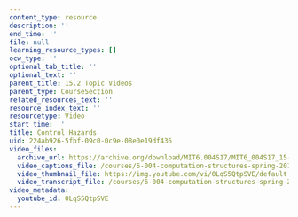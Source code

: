 ```yaml
---
content_type: resource
description: ''
end_time: ''
file: null
learning_resource_types: []
ocw_type: ''
optional_tab_title: ''
optional_text: ''
parent_title: 15.2 Topic Videos
parent_type: CourseSection
related_resources_text: ''
resource_index_text: ''
resourcetype: Video
start_time: ''
title: Control Hazards
uid: 224ab926-5fbf-09c0-0c9e-08e0e19df436
video_files:
  archive_url: https://archive.org/download/MIT6.004S17/MIT6_004S17_15-02-04_300k.mp4
  video_captions_file: /courses/6-004-computation-structures-spring-2017/de384a7a2fbb5aada6923838cad39c2b_0LqS5QtpSVE.vtt
  video_thumbnail_file: https://img.youtube.com/vi/0LqS5QtpSVE/default.jpg
  video_transcript_file: /courses/6-004-computation-structures-spring-2017/eafdd0c0193acd59393ef526f037ff37_0LqS5QtpSVE.pdf
video_metadata:
  youtube_id: 0LqS5QtpSVE
---
```

